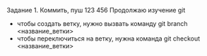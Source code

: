 Задание 1. Коммить, пуш
123
456
Продолжаю изучение git
- чтобы создать ветку, нужно вызвать команду git branch <название_ветки>
- чтобы переключиться на ветку, нужна команда git checkout <название_ветки>
